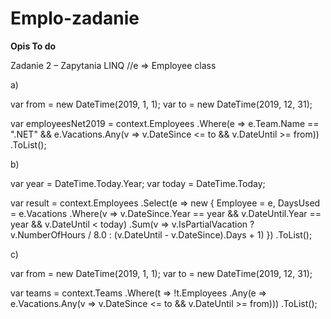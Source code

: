 ﻿# Emplo-zadanie

**Opis To do**

Zadanie 2 – Zapytania LINQ
//e => Employee class

a) 

var from = new DateTime(2019, 1, 1);
var to = new DateTime(2019, 12, 31);

var employeesNet2019 = context.Employees
    .Where(e => e.Team.Name == ".NET"
        && e.Vacations.Any(v => v.DateSince <= to && v.DateUntil >= from))
    .ToList();

b)

var year = DateTime.Today.Year;
var today = DateTime.Today;

var result = context.Employees
    .Select(e => new {
        Employee = e,
        DaysUsed = e.Vacations
            .Where(v => v.DateSince.Year == year
                     && v.DateUntil.Year == year
                     && v.DateUntil < today)
            .Sum(v => v.IsPartialVacation 
                ? v.NumberOfHours / 8.0 
                : (v.DateUntil - v.DateSince).Days + 1)
    })
    .ToList();

c)

var from = new DateTime(2019, 1, 1);
var to = new DateTime(2019, 12, 31);

var teams = context.Teams
    .Where(t => !t.Employees
        .Any(e => e.Vacations.Any(v => v.DateSince <= to && v.DateUntil >= from)))
    .ToList();
